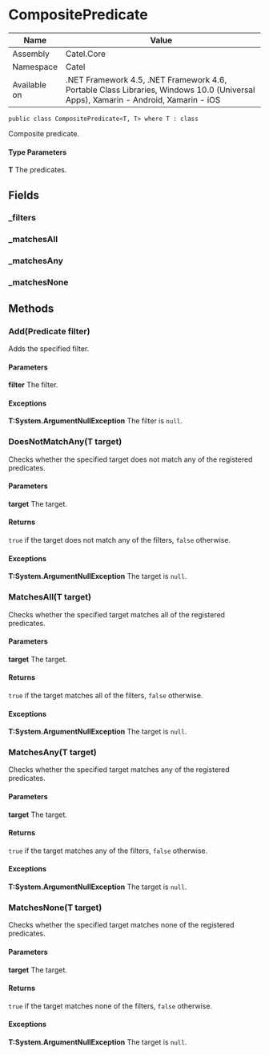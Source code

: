 

# CompositePredicate

Name|Value
---|---
Assembly|Catel.Core
Namespace|Catel
Available on|.NET Framework 4.5, .NET Framework 4.6, Portable Class Libraries, Windows 10.0 (Universal Apps), Xamarin - Android, Xamarin - iOS

```
public class CompositePredicate<T, T> where T : class 
```

Composite predicate.

#### Type Parameters

**T**
The predicates.



## Fields

### _filters

### _matchesAll

### _matchesAny

### _matchesNone

## Methods

### Add(Predicate<T> filter)

Adds the specified filter.

#### Parameters

**filter**
The filter.

#### Exceptions

**T:System.ArgumentNullException**
The filter is ```null```.



### DoesNotMatchAny(T target)

Checks whether the specified target does not match any of the registered predicates.

#### Parameters

**target**
The target.

#### Returns

```true``` if the target does not match any of the filters, ```false``` otherwise.

#### Exceptions

**T:System.ArgumentNullException**
The target is ```null```.



### MatchesAll(T target)

Checks whether the specified target matches all of the registered predicates.

#### Parameters

**target**
The target.

#### Returns

```true``` if the target matches all of the filters, ```false``` otherwise.

#### Exceptions

**T:System.ArgumentNullException**
The target is ```null```.



### MatchesAny(T target)

Checks whether the specified target matches any of the registered predicates.

#### Parameters

**target**
The target.

#### Returns

```true``` if the target matches any of the filters, ```false``` otherwise.

#### Exceptions

**T:System.ArgumentNullException**
The target is ```null```.



### MatchesNone(T target)

Checks whether the specified target matches none of the registered predicates.

#### Parameters

**target**
The target.

#### Returns

```true``` if the target matches none of the filters, ```false``` otherwise.

#### Exceptions

**T:System.ArgumentNullException**
The target is ```null```.



